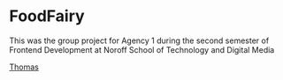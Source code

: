 # FoodFairy
This was the group project for Agency 1 during the second semester of Frontend Development at Noroff School of Technology and Digital Media

[Thomas](https://github.com/Eikhaugen)